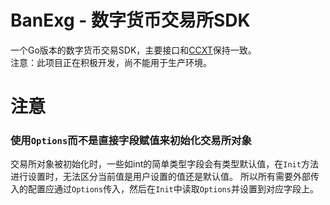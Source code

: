 # BanExg - 数字货币交易所SDK
一个Go版本的数字货币交易SDK，主要接口和[CCXT](https://github.com/ccxt/ccxt)保持一致。  
注意：此项目正在积极开发，尚不能用于生产环境。  

# 注意
### 使用`Options`而不是直接字段赋值来初始化交易所对象 
交易所对象被初始化时，一些如int的简单类型字段会有类型默认值，在`Init`方法进行设置时，无法区分当前值是用户设置的值还是默认值。
所以所有需要外部传入的配置应通过`Options`传入，然后在`Init`中读取`Options`并设置到对应字段上。

